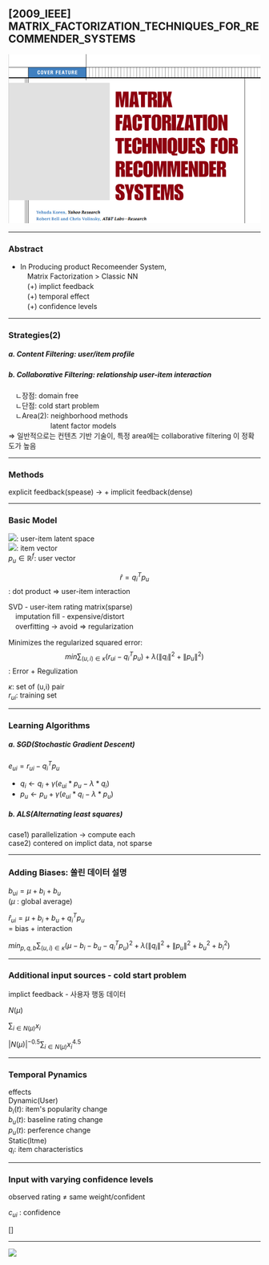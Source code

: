 ## [2009_IEEE] MATRIX_FACTORIZATION_TECHNIQUES_FOR_RECOMMENDER_SYSTEMS

![main](./image/main.PNG)

---

### Abstract
- In Producing product Recomeender System,  
　Matrix Factorization > Classic NN  
　(+) implict feedback  
　(+) temporal effect  
　(+) confidence levels  

---
### Strategies(2)
##### a. Content Filtering: user/item profile
##### b. Collaborative Filtering: relationship user-item interaction
　ㄴ장점: domain free  
　ㄴ단점: cold start problem  
　ㄴArea(2): neighborhood methods  
　　　　　　latent factor models  
=> 일반적으로는 컨텐츠 기반 기술이, 특정 area에는 collaborative filtering 이 정확도가 높음

---
### Methods
explicit feedback(spease) -> + implicit feedback(dense)

---
### Basic Model

<img src="https://latex.codecogs.com/gif.latex?f"/>: user-item latent space  
<img src="https://latex.codecogs.com/gif.latex?q_i \in \mathbb{R}^f"/>: item vector   
$p_u \in \mathbb{R}^f$: user vector   
  
$$\hat{r}=q_i^Tp_u$$: dot product => user-item interaction   

SVD - user-item rating matrix(sparse)  
　imputation fill - expensive/distort  
　overfitting -> avoid => regularization  

Minimizes the regularized squared error:  
$$min\sum_{(u,i)\in \kappa}(r_{ui}-q_i^Tp_u)+ \lambda (\left \| q_i \right \|^2+\left \| p_u \right \|^2)$$: Error + Regulization  

$\kappa$: set of (u,i) pair  
$r_{ui}$: training set  

---
### Learning Algorithms
##### a. SGD(Stochastic Gradient Descent)
$e_{ui}=r_{ui}-q_i^Tp_u$  
- $q_i \leftarrow q_i + \gamma (e_{ui}*p_u-\lambda *q_i)$  
- $p_u \leftarrow p_u + \gamma (e_{ui}*q_i-\lambda *p_u)$  

##### b. ALS(Alternating least squares)
case1) parallelization -> compute each  
case2) contered on implict data, not sparse  

---
### Adding Biases: 쏠린 데이터 설명 

$b_{ui} = \mu  + b_i+ b_u$   
($\mu$ : global average)  

$\hat{r}_{ui} = \mu+ b_i+ b_u + q_i^Tp_u$  
 = bias + interaction  

$min_{p,q,b}\sum_{(u,i)\in \kappa}(\mu- b_i- b_u - q_i^Tp_u)^2 + \lambda (\left \| q_i \right \|^2+\left \| p_u \right \|^2 + b_u^2 + b_i^2)$  

---
### Additional input sources - cold start problem  
implict feedback - 사용자 행동 데이터   

$N(\mu)$  

$\sum_{i\in N(\mu)} x_i$  

$| N(\mu)|^{-0.5}\sum_{i \in N(\mu)} x_i^{4.5}$  

---
### Temporal Pynamics
effects  
Dynamic(User)  
$b_i(t)$: item's popularity change  
$b_u(t)$: baseline rating change  
$p_u(t)$: perference change  
Static(Itme)  
$q_i$: item characteristics  

---
### Input with varying confidence levels
observed rating $\neq$ same weight/confident  

$c_{ui}$ : confidence   


$[]$

---



<img src="https://latex.codecogs.com/gif.latex?f_1"/>